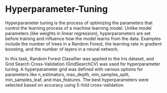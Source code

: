 # Hyperparameter-Tuning
Hyperparameter tuning is the process of optimizing the parameters that control the learning process of a machine learning model. Unlike model parameters (like weights in linear regression), hyperparameters are set before training and influence how the model learns from the data. Examples include the number of trees in a Random Forest, the learning rate in gradient boosting, and the number of layers in a neural network.

In this task, Random Forest Classifier was applied to the Iris dataset, and Grid Search Cross-Validation (GridSearchCV) was used for hyperparameter tuning. A hyperparameter grid was defined with various options for parameters like n_estimators, max_depth, min_samples_split, min_samples_leaf, and max_features. The best hyperparameters were selected based on accuracy using 5-fold cross-validation.
